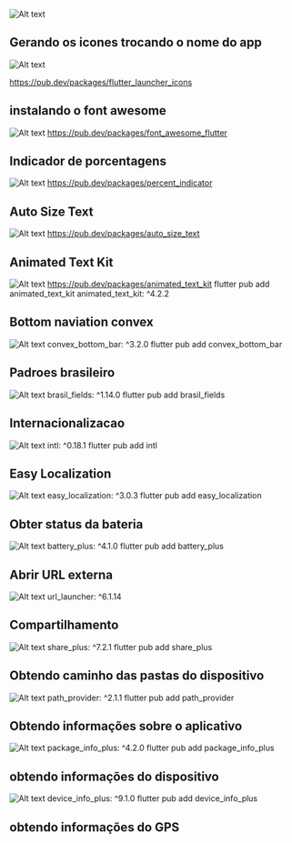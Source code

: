![Alt text](image.png)

## Gerando os icones trocando o nome do app

![Alt text](image-1.png)

https://pub.dev/packages/flutter_launcher_icons

## instalando o font awesome
![Alt text](image-2.png)
https://pub.dev/packages/font_awesome_flutter

## Indicador de porcentagens
![Alt text](image-3.png)
https://pub.dev/packages/percent_indicator

## Auto Size Text
![Alt text](image-4.png)
https://pub.dev/packages/auto_size_text


## Animated Text Kit
![Alt text](image-5.png)
https://pub.dev/packages/animated_text_kit
flutter pub add animated_text_kit
animated_text_kit: ^4.2.2

## Bottom naviation convex
![Alt text](image-6.png)
convex_bottom_bar: ^3.2.0
flutter pub add convex_bottom_bar

## Padroes brasileiro 
![Alt text](image-7.png)
brasil_fields: ^1.14.0
flutter pub add brasil_fields

## Internacionalizacao
![Alt text](image-8.png)
intl: ^0.18.1
flutter pub add intl

## Easy Localization
![Alt text](image-9.png)
easy_localization: ^3.0.3
flutter pub add easy_localization

## Obter status da bateria
![Alt text](image-10.png)
battery_plus: ^4.1.0
flutter pub add battery_plus


## Abrir URL externa
![Alt text](image-11.png)
url_launcher: ^6.1.14


## Compartilhamento
![Alt text](image-12.png)
share_plus: ^7.2.1
flutter pub add share_plus

## Obtendo caminho das pastas do dispositivo
![Alt text](image-13.png)
path_provider: ^2.1.1
flutter pub add path_provider


## Obtendo informações sobre o aplicativo
![Alt text](image-14.png)
package_info_plus: ^4.2.0
flutter pub add package_info_plus


## obtendo informações do dispositivo
![Alt text](image-15.png)
device_info_plus: ^9.1.0
flutter pub add device_info_plus

## obtendo informações do GPS